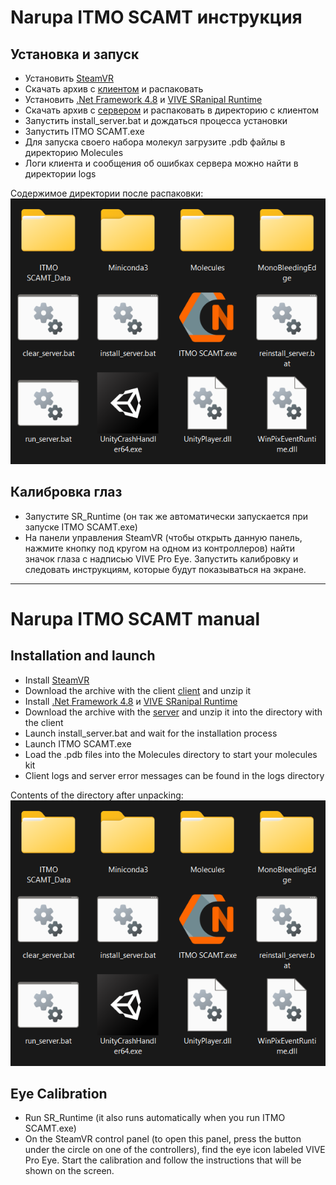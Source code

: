 # Narupa ITMO SCAMT инструкция

## Установка и запуск
- Установить [SteamVR](https://store.steampowered.com/app/250820/SteamVR)
- Скачать архив с [клиентом](https://github.com/gosvoh/ITMO-SCAMT-Ilya/releases/latest) и распаковать
- Установить [.Net Framework 4.8](https://go.microsoft.com/fwlink/?linkid=2088631) и [VIVE SRanipal Runtime](https://dl.vive.com/SRSDK/runtime/VIVE_SRanipalInstaller.msi)
- Скачать архив с [сервером](https://github.com/gosvoh/ITMO-SCAMT-Ilya/releases/tag/Server) и распаковать в директорию с клиентом
- Запустить install_server.bat и дождаться процесса установки
- Запустить ITMO SCAMT.exe
- Для запуска своего набора молекул загрузите .pdb файлы в директорию Molecules
- Логи клиента и сообщения об ошибках сервера можно найти в директории logs

Содержимое директории после распаковки:
![Сожержимое директории после распаковки](Directory.png)

## Калибровка глаз
- Запустите SR_Runtime (он так же автоматически запускается при запуске ITMO SCAMT.exe)
- На панели управления SteamVR (чтобы открыть данную панель, нажмите кнопку под кругом на одном из контроллеров) найти значок глаза с надписью VIVE Pro Eye. Запустить калибровку и следовать инструкциям, которые будут показываться на экране.

[//]: # (## Для разработки)
[//]: # (Весь код, который разрабатывается нами в рамках данного проекта, должен находиться в папке Scripts.)
[//]: # (Для простоты работы с SDKRanipal, обращайтесь к статическому классу SRanipal из любого места в коде, который уже содержит необходимые статические методы в упрощенной форме для работы с SDKRanipal &#40;todo: описание методов&#41;.)

---

# Narupa ITMO SCAMT manual

## Installation and launch
- Install [SteamVR](https://store.steampowered.com/app/250820/SteamVR)
- Download the archive with the client [client](https://github.com/gosvoh/ITMO-SCAMT-Ilya/releases/latest) and unzip it
- Install [.Net Framework 4.8](https://go.microsoft.com/fwlink/?linkid=2088631) и [VIVE SRanipal Runtime](https://dl.vive.com/SRSDK/runtime/VIVE_SRanipalInstaller.msi)
- Download the archive with the [server](https://github.com/gosvoh/ITMO-SCAMT-Ilya/releases/tag/Server) and unzip it into the directory with the client
- Launch install_server.bat and wait for the installation process
- Launch ITMO SCAMT.exe
- Load the .pdb files into the Molecules directory to start your molecules kit
- Client logs and server error messages can be found in the logs directory

Contents of the directory after unpacking:
![Contents of the directory after unpacking](Directory.png)

## Eye Calibration
- Run SR_Runtime (it also runs automatically when you run ITMO SCAMT.exe)
- On the SteamVR control panel (to open this panel, press the button under the circle on one of the controllers), find the eye icon labeled VIVE Pro Eye. Start the calibration and follow the instructions that will be shown on the screen.
